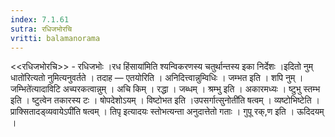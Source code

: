 ```yaml
---
index: 7.1.61
sutra: रधिजभोरचि
vritti: balamanorama
---
```


<<रधिजभोरचि>> - रधिजभोः ।रध हिंसाया॑मिति श्यन्विकरणस्य चतुर्थान्तस्य इका निर्देशः ।इदितो नुम् धातो॑रित्यतो नुमित्यनुवर्तते । तदाह — एतयोरिति । अनिदित्त्वान्नुम्विधिः । जम्भत इति । शपि नुम् ।जम्भिते॑त्यादाविटि अच्परकत्वान्नुम् । अचि किम्  । रद्धा । जब्धम् । श्रम्भु इति । अकारमध्यः । ष्टुभु स्तम्भ इति । ष्टुत्वेन तकारस्य टः । षोपदेशोऽयम् । विष्टोभत इति ।उपसर्गात्सुनोती॑ति षत्वम् । व्यष्टोभिष्टेति ।प्राक्सितादड्व्यवायेऽपी॑ति षत्वम् । तिपृ इत्यादयः स्तोभत्यन्ता अनुदात्तेतो गताः । गुपू रक्,ण इति । ऊदिदयम् । 